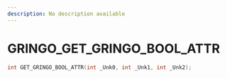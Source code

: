 ```yaml
---
description: No description available 
---
```


# GRINGO\_GET_GRINGO_BOOL_ATTR

```cpp
int GET_GRINGO_BOOL_ATTR(int _Unk0, int _Unk1, int _Unk2);
```